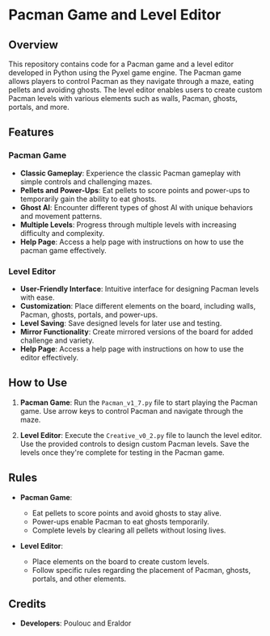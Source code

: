 # Pacman Game and Level Editor

## Overview

This repository contains code for a Pacman game and a level editor developed in Python using the Pyxel game engine. The Pacman game allows players to control Pacman as they navigate through a maze, eating pellets and avoiding ghosts. The level editor enables users to create custom Pacman levels with various elements such as walls, Pacman, ghosts, portals, and more.

## Features

### Pacman Game

- **Classic Gameplay**: Experience the classic Pacman gameplay with simple controls and challenging mazes.
- **Pellets and Power-Ups**: Eat pellets to score points and power-ups to temporarily gain the ability to eat ghosts.
- **Ghost AI**: Encounter different types of ghost AI with unique behaviors and movement patterns.
- **Multiple Levels**: Progress through multiple levels with increasing difficulty and complexity.
- **Help Page**: Access a help page with instructions on how to use the pacman game effectively.


### Level Editor

- **User-Friendly Interface**: Intuitive interface for designing Pacman levels with ease.
- **Customization**: Place different elements on the board, including walls, Pacman, ghosts, portals, and power-ups.
- **Level Saving**: Save designed levels for later use and testing.
- **Mirror Functionality**: Create mirrored versions of the board for added challenge and variety.
- **Help Page**: Access a help page with instructions on how to use the editor effectively.

## How to Use

1. **Pacman Game**: Run the `Pacman_v1_7.py` file to start playing the Pacman game. Use arrow keys to control Pacman and navigate through the maze.

2. **Level Editor**: Execute the `Creative_v0_2.py` file to launch the level editor. Use the provided controls to design custom Pacman levels. Save the levels once they're complete for testing in the Pacman game.

## Rules

- **Pacman Game**:
  - Eat pellets to score points and avoid ghosts to stay alive.
  - Power-ups enable Pacman to eat ghosts temporarily.
  - Complete levels by clearing all pellets without losing lives.

- **Level Editor**:
  - Place elements on the board to create custom levels.
  - Follow specific rules regarding the placement of Pacman, ghosts, portals, and other elements.

## Credits

- **Developers**: Poulouc and Eraldor
